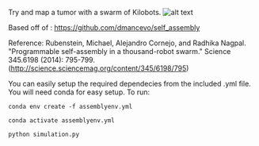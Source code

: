 Try and map a tumor with a swarm of Kilobots. 
![alt text](https://github.com/sangeetsu/self_assembly/blob/master/tumor100.png?raw=true)

Based off of : https://github.com/dmancevo/self_assembly

Reference:
Rubenstein, Michael, Alejandro Cornejo, and Radhika Nagpal. "Programmable self-assembly in a thousand-robot swarm." Science 345.6198 (2014): 795-799. (http://science.sciencemag.org/content/345/6198/795)

You can easily setup the required dependecies from the included .yml file. You will need conda for easy setup.
To run:  

`conda env create -f assemblyenv.yml`

`conda activate assemblyenv.yml`

`python simulation.py`
